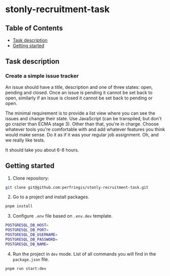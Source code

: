 # stonly-recruitment-task

## Table of Contents

- [Task description](#task-description)
- [Getting started](#getting-started)

## Task description

### Create a simple issue tracker

An issue should have a title, description and one of three states: open, pending and closed. Once an issue is pending it cannot be set back to open, similarly if an issue is closed it cannot be set back to pending or open.

The minimal requirement is to provide a list view where you can see the issues and change their state. Use JavaScript (can be transpiled, but don't go crazier than ECMA stage 3). Other than that, you're in charge. Choose whatever tools you're comfortable with and add whatever features you think would make sense. Do it as if it was your regular job assignment. Oh, and we really like tests.

It should take you about 6-8 hours.

## Getting started

1. Clone repository:

```sh
git clone git@github.com:perfringis/stonly-recruitment-task.git
```

2. Go to a project and install packages.

```sh
pnpm install
```

3. Configure `.env` file based on `.env.dev` template.

```sh
POSTGRESQL_DB_HOST=
POSTGRESQL_DB_PORT=
POSTGRESQL_DB_USERNAME=
POSTGRESQL_DB_PASSWORD=
POSTGRESQL_DB_NAME=
```

4. Run the project in `dev` mode. List of all commands you will find in the `package.json` file.

```sh
pnpm run start:dev
```
